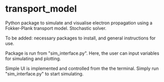 # transport_model
Python package to simulate and visualise electron propagation using a Fokker-Plank transport model. Stochastic solver.

To be added: necessary packages to install, and general instructions for use.

Package is run from "sim_interface.py". Here, the user can input variables for simulating and plotting. 

Simple UI is implemented and controlled from the the terminal. Simply run "sim_interface.py" to start simulating.
